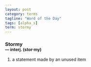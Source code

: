 ```yaml
---
layout: post
category: terms
tagline: "Word of the Day"
tags: [alpha_s]
term: stormy
---
```


<h3>Stormy<br/> <small>&mdash; interj. (stor<span>&middot;</span>my)</small></h3>
<p><ol>
<li>a statement made by an unused item</li>
</ol></p>
